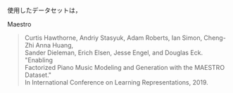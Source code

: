 

使用したデータセットは，



Maestro
> Curtis Hawthorne, Andriy Stasyuk, Adam Roberts, Ian Simon, Cheng-Zhi Anna Huang,<br>
   Sander Dieleman, Erich Elsen, Jesse Engel, and Douglas Eck. "Enabling<br>
   Factorized Piano Music Modeling and Generation with the MAESTRO Dataset."<br>
  In International Conference on Learning Representations, 2019.<br>